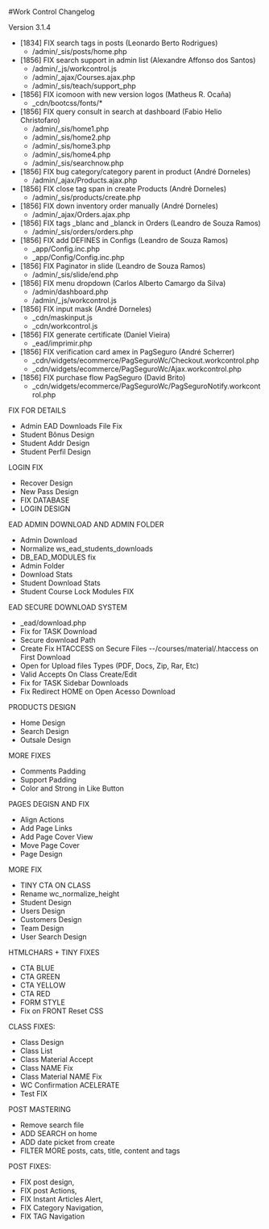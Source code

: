 #Work Control Changelog

Version 3.1.4
+ [1834] FIX search tags in posts (Leonardo Berto Rodrigues)
    + /admin/_sis/posts/home.php
+ [1856] FIX search support in admin list (Alexandre Affonso dos Santos)
    + /admin/_js/workcontrol.js
    + /admin/_ajax/Courses.ajax.php
    + /admin/_sis/teach/support_php
+ [1856] FIX icomoon with new version logos (Matheus R. Ocaña)
    + _cdn/bootcss/fonts/*
+ [1856] FIX query consult in search at dashboard (Fabio Helio Christofaro)
    + /admin/_sis/home1.php
    + /admin/_sis/home2.php
    + /admin/_sis/home3.php
    + /admin/_sis/home4.php
    + /admin/_sis/searchnow.php
+ [1856] FIX bug category/category parent in product (André Dorneles)
    + /admin/_ajax/Products.ajax.php
+ [1856] FIX close tag span in create Products (André Dorneles)
    + /admin/_sis/products/create.php
+ [1856] FIX down inventory order manually (André Dorneles)
    + /admin/_ajax/Orders.ajax.php
+ [1856] FIX tags _blanc and _blanck in Orders (Leandro de Souza Ramos)
    + /admin/_sis/orders/orders.php
+ [1856] FIX add DEFINES in Configs (Leandro de Souza Ramos)
    + _app/Config.inc.php
    + _app/Config/Config.inc.php
+ [1856] FIX Paginator in slide (Leandro de Souza Ramos)
    + /admin/_sis/slide/end.php
+ [1856] FIX menu dropdown (Carlos Alberto Camargo da Silva)
    + /admin/dashboard.php
    + /admin/_js/workcontrol.js
+ [1856] FIX input mask (André Dorneles)
    + _cdn/maskinput.js
    + _cdn/workcontrol.js
+ [1856] FIX generate certificate (Daniel Vieira)
    + _ead/imprimir.php
+ [1856] FIX verification card amex in PagSeguro (André Scherrer)
    + _cdn/widgets/ecommerce/PagSeguroWc/Checkout.workcontrol.php
    + _cdn/widgets/ecommerce/PagSeguroWc/Ajax.workcontrol.php
+ [1856] FIX purchase flow PagSeguro (David Brito)
    + _cdn/widgets/ecommerce/PagSeguroWc/PagSeguroNotify.workcontrol.php

FIX FOR DETAILS
+ Admin EAD Downloads File Fix
+ Student Bônus Design
+ Student Addr Design
+ Student Perfil Design

LOGIN FIX
+ Recover Design
+ New Pass Design
+ FIX DATABASE
+ LOGIN DESIGN

EAD ADMIN DOWNLOAD AND ADMIN FOLDER
+ Admin Download
+ Normalize ws_ead_students_downloads
+ DB_EAD_MODULES fix
+ Admin Folder
+ Download Stats
+ Student Download Stats
+ Student Course Lock Modules FIX


EAD SECURE DOWNLOAD SYSTEM
+ _ead/download.php
+ Fix for TASK Download
+ Secure download Path
+ Create Fix HTACCESS on Secure Files
  --/courses/material/.htaccess on First Download
+ Open for Upload files Types (PDF, Docs, Zip, Rar, Etc)
+ Valid Accepts On Class Create/Edit
+ Fix for TASK Sidebar Downloads
+ Fix Redirect HOME on Open Acesso Download


PRODUCTS DESIGN
+ Home Design
+ Search Design
+ Outsale Design


MORE FIXES
+ Comments Padding
+ Support Padding
+ Color and Strong in Like Button


PAGES DEGISN AND FIX
+ Align Actions
+ Add Page Links
+ Add Page Cover View
+ Move Page Cover
+ Page Design


MORE FIX
+ TINY CTA ON CLASS
+ Rename wc_normalize_height
+ Student Design
+ Users Design
+ Customers  Design
+ Team Design
+ User Search Design


HTMLCHARS + TINY FIXES
+ CTA BLUE
+ CTA GREEN
+ CTA YELLOW
+ CTA RED
+ FORM STYLE
+ Fix on FRONT Reset CSS


CLASS FIXES:
+ Class Design
+ Class List
+ Class Material Accept
+ Class NAME Fix
+ Class Material NAME Fix
+ WC Confirmation ACELERATE
+ Test FIX


POST MASTERING
+ Remove search file
+ ADD SEARCH on home 
+ ADD date picket from create
+ FILTER MORE posts, cats, title, content and tags


POST FIXES:
+ FIX post design,
+ FIX post Actions,
+ FIX Instant Articles Alert,
+ FIX Category Navigation,
+ FIX TAG Navigation